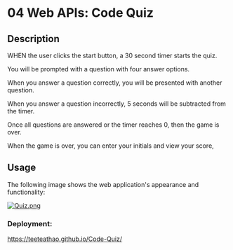 # 04 Web APIs: Code Quiz

## Description

WHEN the user clicks the start button, a 30 second timer starts the quiz.

You will be prompted with a question with four answer options. 

When you answer a question correctly, you will be presented with another question.

When you answer a question incorrectly, 5 seconds will be subtracted from the timer.

Once all questions are answered or the timer reaches 0, then the game is over.

When the game is over, you can enter your initials and view your score,

## Usage

The following image shows the web application's appearance and functionality:

[![Quiz.png](https://i.postimg.cc/4xW8G37p/Quiz.png)](https://postimg.cc/mPF3NBSr)

### Deployment:
https://teeteathao.github.io/Code-Quiz/
